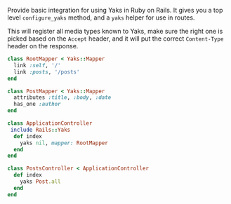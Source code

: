 Provide basic integration for using Yaks in Ruby on Rails. It gives you a top level `configure_yaks` method, and a `yaks` helper for use in routes.

This will register all media types known to Yaks, make sure the right one is picked based on the `Accept` header, and it will put the correct `Content-Type` header on the response.

``` ruby
class RootMapper < Yaks::Mapper
  link :self, '/'
  link :posts, '/posts'
end

class PostMapper < Yaks::Mapper
  attributes :title, :body, :date
  has_one :author
end

class ApplicationController
 include Rails::Yaks
  def index
    yaks nil, mapper: RootMapper
  end
end

class PostsController < ApplicationController
  def index
    yaks Post.all
  end
end
```
